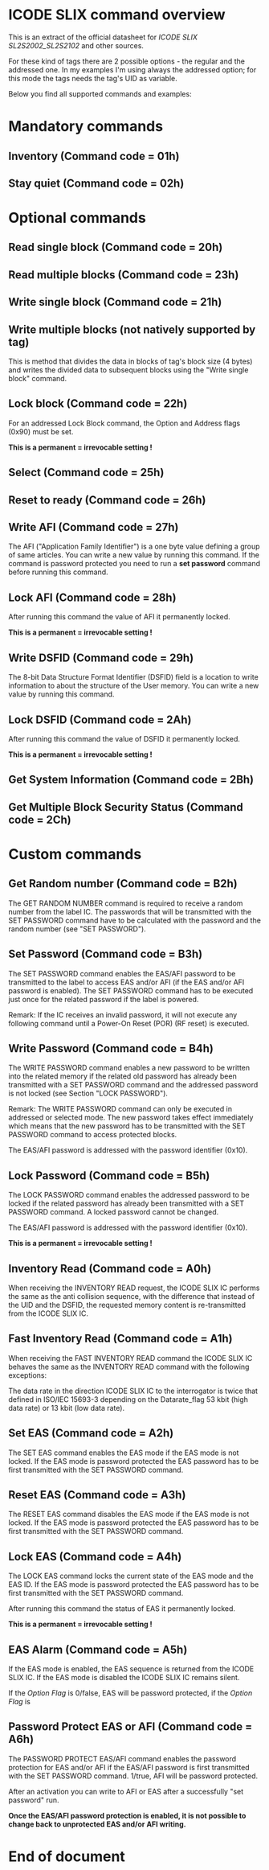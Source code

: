 # ICODE SLIX command overview

This is an extract of the official datasheet for *ICODE SLIX SL2S2002_SL2S2102* and other sources.

For these kind of tags there are 2 possible options - the regular and the addressed one. In my 
examples I'm using always the addressed option; for this mode the tags needs the tag's UID as 
variable.

Below you find all supported commands and examples:

# Mandatory commands

## Inventory (Command code = 01h)

## Stay quiet (Command code = 02h)

# Optional commands

## Read single block (Command code = 20h)

## Read multiple blocks (Command code = 23h)

## Write single block (Command code = 21h)

## Write multiple blocks (not natively supported by tag)

This is method that divides the data in blocks of tag's block size (4 bytes) and writes the divided data to 
subsequent blocks using the "Write single block" command.

## Lock block (Command code = 22h)

For an addressed Lock Block command, the Option and Address flags (0x90) must be set.

**This is a permanent = irrevocable setting !**

## Select (Command code = 25h)

## Reset to ready (Command code = 26h)

## Write AFI (Command code = 27h)

The AFI ("Application Family Identifier") is a one byte value defining a group of same articles. You can write 
a new value by running this command. If the command is password protected you need to run a **set password** command 
before running this command.

## Lock AFI (Command code = 28h)

After running this command the value of AFI it permanently locked.

**This is a permanent = irrevocable setting !**

## Write DSFID (Command code = 29h)

The 8-bit Data Structure Format Identifier (DSFID) field is a location to write information to about the structure 
of the User memory. You can write a new value by running this command.

## Lock DSFID (Command code = 2Ah)

After running this command the value of DSFID it permanently locked.

**This is a permanent = irrevocable setting !**

## Get System Information (Command code = 2Bh)

## Get Multiple Block Security Status (Command code = 2Ch)

# Custom commands

## Get Random number (Command code = B2h)

The GET RANDOM NUMBER command is required to receive a random number from the label IC. 
The passwords that will be transmitted with the SET PASSWORD command have to be 
calculated with the password and the random number (see "SET PASSWORD").

## Set Password (Command code = B3h)

The SET PASSWORD command enables the EAS/AFI password to be transmitted to the label 
to access EAS and/or AFI (if the EAS and/or AFI password is enabled). The SET PASSWORD 
command has to be executed just once for the related password if the label is powered.

Remark: If the IC receives an invalid password, it will not execute any following command 
until a Power-On Reset (POR) (RF reset) is executed.

## Write Password (Command code = B4h)

The WRITE PASSWORD command enables a new password to be written into the related memory 
if the related old password has already been transmitted with a SET PASSWORD command and 
the addressed password is not locked (see Section "LOCK PASSWORD").

Remark: The WRITE PASSWORD command can only be executed in addressed or selected mode. 
The new password takes effect immediately which means that the new password has to be 
transmitted with the SET PASSWORD command to access protected blocks.

The EAS/AFI password is addressed with the password identifier (0x10).

## Lock Password (Command code = B5h)

The LOCK PASSWORD command enables the addressed password to be locked if the related 
password has already been transmitted with a SET PASSWORD command. A locked password 
cannot be changed.

The EAS/AFI password is addressed with the password identifier (0x10).

**This is a permanent = irrevocable setting !**

## Inventory Read (Command code = A0h)

When receiving the INVENTORY READ request, the ICODE SLIX IC performs the same as the 
anti collision sequence, with the difference that instead of the UID and the DSFID, 
the requested memory content is re-transmitted from the ICODE SLIX IC.

## Fast Inventory Read (Command code = A1h)

When receiving the FAST INVENTORY READ command the ICODE SLIX IC behaves the same as the 
INVENTORY READ command with the following exceptions:

The data rate in the direction ICODE SLIX IC to the interrogator is twice that defined 
in ISO/IEC 15693-3 depending on the Datarate_flag 53 kbit (high data rate) or 13 kbit 
(low data rate).

## Set EAS (Command code = A2h)

The SET EAS command enables the EAS mode if the EAS mode is not locked. If the EAS mode 
is password protected the EAS password has to be first transmitted with the SET PASSWORD 
command.

## Reset EAS (Command code = A3h)

The RESET EAS command disables the EAS mode if the EAS mode is not locked. If the EAS 
mode is password protected the EAS password has to be first transmitted with the SET 
PASSWORD command.

## Lock EAS (Command code = A4h)

The LOCK EAS command locks the current state of the EAS mode and the EAS ID. If the EAS 
mode is password protected the EAS password has to be first transmitted with the SET 
PASSWORD command.

After running this command the status of EAS it permanently locked.

**This is a permanent = irrevocable setting !**

## EAS Alarm (Command code = A5h)

If the EAS mode is enabled, the EAS sequence is returned from the ICODE SLIX IC.
If the EAS mode is disabled the ICODE SLIX IC remains silent.


If the *Option Flag* is 0/false, EAS will be password protected, if the *Option Flag* is
## Password Protect EAS or AFI (Command code = A6h)

The PASSWORD PROTECT EAS/AFI command enables the password protection for EAS and/or AFI
if the EAS/AFI password is first transmitted with the SET PASSWORD command.
1/true, AFI will be password protected.

After an activation you can write to AFI or EAS after a successfully "set password" run.

**Once the EAS/AFI password protection is enabled, it is not possible to change back to 
unprotected EAS and/or AFI writing.**

# End of document




